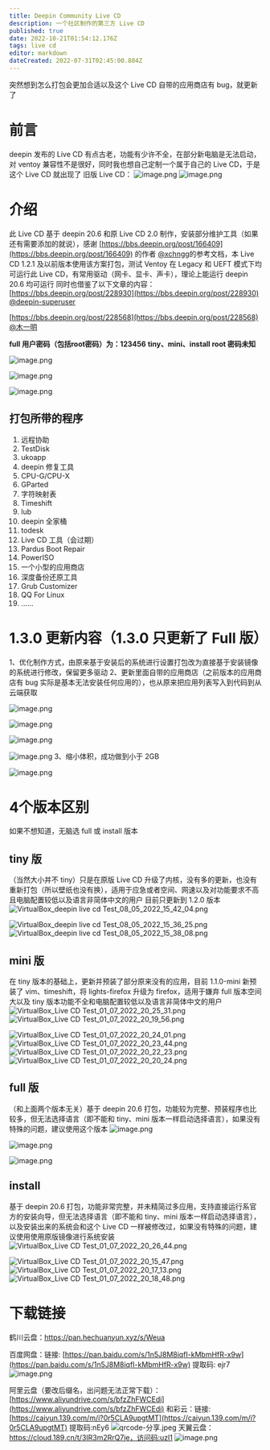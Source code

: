 ```yaml
---
title: Deepin Community Live CD
description: 一个社区制作的第三方 Live CD
published: true
date: 2022-10-21T01:54:12.176Z
tags: live cd
editor: markdown
dateCreated: 2022-07-31T02:45:00.884Z
---
```


突然想到怎么打包会更加合适以及这个 Live CD 自带的应用商店有 bug，就更新了

# 前言

deepin 发布的 Live CD 有点古老，功能有少许不全，在部分新电脑是无法启动，对 ventoy 兼容性不是很好，同时我也想自己定制一个属于自己的 Live CD，于是这个 Live CD 就出现了
旧版 Live CD：
![image.png](https://storage.deepin.org/thread/202203201424371318_image.png)
![image.png](https://storage.deepin.org/thread/202203201425394425_image.png)

# 介绍

此 Live CD 基于 deepin 20.6 和原 Live CD 2.0 制作，安装部分维护工具（如果还有需要添加的就说），感谢 [https://bbs.deepin.org/post/166409](https://bbs.deepin.org/post/166409) 的作者 [@xchngg](https://bbs.deepin.org/user/108842)的参考文档，本 Live CD 1.2.1 及以前版本使用该方案打包，测试 Ventoy 在 Legacy 和 UEFT 模式下均可运行此 Live CD，有常用驱动（网卡、显卡、声卡），理论上能运行 deepin 20.6 均可运行
同时也借鉴了以下文章的内容：
[https://bbs.deepin.org/post/228930](https://bbs.deepin.org/post/228930) [@deepin-superuser](user/278484)

[https://bbs.deepin.org/post/228568](https://bbs.deepin.org/post/228568)  [@木一明](user/160805)

**full 用户密码（包括root密码）为：123456**
**tiny、mini、install root 密码未知**

![image.png](https://storage.deepin.org/thread/202207241545033687_image.png)

![image.png](https://storage.deepin.org/thread/20220724153824552_image.png)

![image.png](https://storage.deepin.org/thread/202207241539149843_image.png)

## 打包所带的程序

1. 远程协助
2. TestDisk
3. ukoapp
4. deepin 修复工具
5. CPU-G/CPU-X
6. GParted
7. 字符映射表
8. Timeshift
9. lub
10. deepin 全家桶
11. todesk
12. Live CD 工具（会过期）
13. Pardus Boot Repair
14. PowerISO
15. 一个小型的应用商店
16. 深度备份还原工具
17. Grub Customizer
18. QQ For Linux
19. ……

# 1.3.0 更新内容（1.3.0 只更新了 Full 版）

1、优化制作方式，由原来基于安装后的系统进行设置打包改为直接基于安装镜像的系统进行修改，保留更多驱动
2、更新里面自带的应用商店（之前版本的应用商店有 bug 实际是基本无法安装任何应用的），也从原来把应用列表写入到代码到从云端获取

![image.png](https://storage.deepin.org/thread/202207241542372205_image.png)

![image.png](https://storage.deepin.org/thread/202207241542501598_image.png)

![image.png](https://storage.deepin.org/thread/202207241543067425_image.png)

![image.png](https://storage.deepin.org/thread/202207241543211351_image.png)
3、缩小体积，成功做到小于 2GB

![image.png](https://storage.deepin.org/thread/202207241544299757_image.png)

# 4个版本区别

如果不想知道，无脑选 full  或 install 版本

## tiny 版

（当然大小并不 tiny）只是在原版 Live CD 升级了内核，没有多的更新，也没有重新打包（所以壁纸也没有换），适用于应急或者空间、网速以及对功能要求不高且电脑配置较低以及语言非简体中文的用户
目前只更新到 1.2.0 版本
![VirtualBox_deepin live cd Test_08_05_2022_15_42_04.png](https://storage.deepin.org/thread/202205081542284615_VirtualBox_deepinlivecdTest_08_05_2022_15_42_04.png)

![VirtualBox_deepin live cd Test_08_05_2022_15_36_25.png](https://storage.deepin.org/thread/202205081536449227_VirtualBox_deepinlivecdTest_08_05_2022_15_36_25.png)
![VirtualBox_deepin live cd Test_08_05_2022_15_38_08.png](https://storage.deepin.org/thread/202205081538195299_VirtualBox_deepinlivecdTest_08_05_2022_15_38_08.png)

## mini 版

在 tiny 版本的基础上，更新并预装了部分原来没有的应用，目前 1.1.0-mini 新预装了 vim、timeshift，将 lights-firefox 升级为 firefox，适用于嫌弃 full 版本空间大以及 tiny 版本功能不全和电脑配置较低以及语言非简体中文的用户
![VirtualBox_Live CD Test_01_07_2022_20_25_31.png](https://storage.deepin.org/thread/202207012025549947_VirtualBox_LiveCDTest_01_07_2022_20_25_31.png)
![VirtualBox_Live CD Test_01_07_2022_20_19_56.png](https://storage.deepin.org/thread/20220701202418495_VirtualBox_LiveCDTest_01_07_2022_20_19_56.png)

![VirtualBox_Live CD Test_01_07_2022_20_24_01.png](https://storage.deepin.org/thread/202207012024198047_VirtualBox_LiveCDTest_01_07_2022_20_24_01.png)
![VirtualBox_Live CD Test_01_07_2022_20_23_44.png](https://storage.deepin.org/thread/202207012024196258_VirtualBox_LiveCDTest_01_07_2022_20_23_44.png)
![VirtualBox_Live CD Test_01_07_2022_20_22_23.png](https://storage.deepin.org/thread/202207012024191528_VirtualBox_LiveCDTest_01_07_2022_20_22_23.png)
![VirtualBox_Live CD Test_01_07_2022_20_20_24.png](https://storage.deepin.org/thread/202207012024185466_VirtualBox_LiveCDTest_01_07_2022_20_20_24.png)

## full 版

（和上面两个版本无关）基于 deepin 20.6 打包，功能较为完整、预装程序也比较多，但无法选择语言（即不能和 tiny、mini 版本一样启动选择语言），如果没有特殊的问题，建议使用这个版本
![image.png](https://storage.deepin.org/thread/202207241545033687_image.png)

![image.png](https://storage.deepin.org/thread/20220724153824552_image.png)

![image.png](https://storage.deepin.org/thread/202207241539149843_image.png)

## install

基于 deepin 20.6 打包，功能非常完整，并未精简过多应用，支持直接运行系官方的安装向导，但无法选择语言（即不能和 tiny、mini 版本一样启动选择语言），以及安装出来的系统会和这个 Live CD 一样被修改过，如果没有特殊的问题，建议使用使用原版镜像进行系统安装
![VirtualBox_Live CD Test_01_07_2022_20_26_44.png](https://storage.deepin.org/thread/202207012027242790_VirtualBox_LiveCDTest_01_07_2022_20_26_44.png)

![VirtualBox_Live CD Test_01_07_2022_20_15_47.png](https://storage.deepin.org/thread/202207012015595089_VirtualBox_LiveCDTest_01_07_2022_20_15_47.png)
![VirtualBox_Live CD Test_01_07_2022_20_17_13.png](https://storage.deepin.org/thread/202207012017254728_VirtualBox_LiveCDTest_01_07_2022_20_17_13.png)
![VirtualBox_Live CD Test_01_07_2022_20_18_48.png](https://storage.deepin.org/thread/202207012018581211_VirtualBox_LiveCDTest_01_07_2022_20_18_48.png)

# 下载链接

鹤川云盘：https://pan.hechuanyun.xyz/s/Weua

百度网盘：链接: [https://pan.baidu.com/s/1n5J8M8iqfI-kMbmHfR-x9w](https://pan.baidu.com/s/1n5J8M8iqfI-kMbmHfR-x9w) 提取码: ejr7
![image.png](https://storage.deepin.org/thread/202203201435562540_image.png)

阿里云盘（要改后缀名，出问题无法正常下载）：[https://www.aliyundrive.com/s/bfzZhFWCEdi](https://www.aliyundrive.com/s/bfzZhFWCEdi)
和彩云：链接: [https://caiyun.139.com/m/i?0r5CLA9upgtMT](https://caiyun.139.com/m/i?0r5CLA9upgtMT) 提取码:nEy6
![qrcode-分享.jpeg](https://storage.deepin.org/thread/202203201439423300_qrcode-%E5%88%86%E4%BA%AB.jpeg)
天翼云盘：https://cloud.189.cn/t/3IR3m2RrQ7je，访问码:uzl1
![image.png](https://storage.deepin.org/thread/202206051230073378_image.png)
